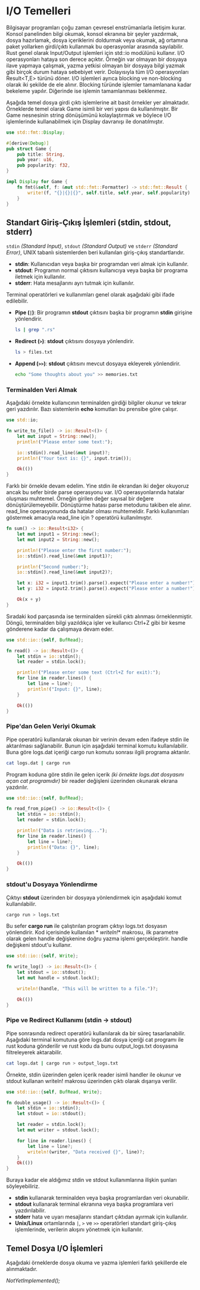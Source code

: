 # I/O Temelleri

Bilgisayar programları çoğu zaman çevresel enstrümanlarla iletişim kurar. Konsol panelinden bilgi okumak, konsol
ekranına bir şeyler yazdırmak, dosya hazırlamak, dosya içeriklerini doldurmak veya okumak, ağ ortamına paket yollarken
girdi/çıktı kullanmak bu operasyonlar arasında sayılabilir. Rust genel olarak Input/Output işlemleri için std::io
modülünü kullanır. I/O operasyonları hataya son derece açıktır. Örneğin var olmayan bir dosyaya ilave yapmaya çalışmak,
yazma yetkisi olmayan bir dosyaya bilgi yazmak gibi birçok durum hataya sebebiyet verir. Dolayısıyla tüm I/O
operasyonları Result<T,E> türünü döner. I/O işlemleri ayrıca blocking ve non-blocking olarak iki şekilde de ele alınır.
Blocking türünde işlemler tamamlanana kadar bekeleme yapılır. Diğerinde ise işlemin tamamlanması beklenmez.

Aşağıda temel dosya girdi çıktı işlemlerine ait basit örnekler yer almaktadır. Örneklerde temel olarak Game isimli bir
veri yapısı da kullanılmıştır. Bir Game nesnesinin string dönüşümünü kolaylaştırmak ve böylece I/O işlemlerinde
kullanabilmek için Display davranışı ile donatılmıştır.

```rust
use std::fmt::Display;

#[derive(Debug)]
pub struct Game {
    pub title: String,
    pub year: u16,
    pub popularity: f32,
}

impl Display for Game {
    fn fmt(&self, f: &mut std::fmt::Formatter) -> std::fmt::Result {
        write!(f, "{}|{}|{}", self.title, self.year, self.popularity)
    }
}
```

## Standart Giriş-Çıkış İşlemleri (stdin, stdout, stderr)

`stdin` _(Standard Input)_, `stdout` _(Standard Output)_ ve `stderr` _(Standard Error)_, UNIX tabanlı sistemlerden beri
kullanılan giriş-çıkış standartlarıdır.

- **stdin**: Kullanıcıdan veya başka bir programdan veri almak için kullanılır.
- **stdout**: Programın normal çıktısını kullanıcıya veya başka bir programa iletmek için kullanılır.
- **stderr**: Hata mesajlarını ayrı tutmak için kullanılır.

Terminal operatörleri ve kullanımları genel olarak aşağıdaki gibi ifade edilebilir.

- **Pipe (`|`)**: Bir programın **stdout** çıktısını başka bir programın **stdin** girişine yönlendirir.
  ```sh
  ls | grep ".rs"
  ```

- **Redirect (`>`)**: **stdout** çıktısını dosyaya yönlendirir.
  ```sh
  ls > files.txt
  ```

- **Append (`>>`)**: **stdout** çıktısını mevcut dosyaya ekleyerek yönlendirir.
  ```sh
  echo "Some thoughts about you" >> memories.txt
  ```

### Terminalden Veri Almak

Aşağıdaki örnekte kullanıcının terminalden girdiği bilgiler okunur ve tekrar geri yazdırılır. Bazı sistemlerin **echo**
komutları bu prensibe göre çalışır.

```rust
use std::io;

fn write_to_file() -> io::Result<()> {
    let mut input = String::new();
    println!("Please enter some text:");

    io::stdin().read_line(&mut input)?;
    println!("Your text is: {}", input.trim());

    Ok(())
}
```

Farklı bir örnekle devam edelim. Yine stdin ile ekrandan iki değer okuyoruz ancak bu sefer birde parse operasyonu var.
I/O operasyonlarında hatalar oluşması muhtemel. Örneğin girilen değer sayısal bir değere dönüştürülemeyebilir.
Dönüştürme hatası parse metodunu takiben ele alınır. read_line operasyonunda da hatalar olması muhtemeldir. Farklı
kullanımları göstermek amacıyla read_line için ? operatörü kullanılmıştır.

```rust
fn sum() -> io::Result<i32> {
    let mut input1 = String::new();
    let mut input2 = String::new();

    println!("Please enter the first number:");
    io::stdin().read_line(&mut input1)?;

    println!("Second number:");
    io::stdin().read_line(&mut input2)?;

    let x: i32 = input1.trim().parse().expect("Please enter a number!");
    let y: i32 = input2.trim().parse().expect("Please enter a number!");

    Ok(x + y)
}
```

Sıradaki kod parçasında ise terminalden sürekli çıktı alınması örneklenmiştir. Döngü, terminalden bilgi yazıldıkça işler
ve kullanıcı Ctrl+Z gibi bir kesme gönderene kadar da çalışmaya devam eder.

```rust
use std::io::{self, BufRead};

fn read() -> io::Result<()> {
    let stdin = io::stdin();
    let reader = stdin.lock();

    println!("Please enter some text (Ctrl+Z for exit):");
    for line in reader.lines() {
        let line = line?;
        println!("Input: {}", line);
    }

    Ok(())
}
```

### Pipe'dan Gelen Veriyi Okumak

Pipe operatörü kullanılarak okunan bir verinin devam eden ifadeye stdin ile aktarılması sağlanabilir. Bunun için
aşağıdaki terminal komutu kullanılabilir. Buna göre logs.dat içeriği cargo run komutu sonrası ilgili programa aktarılır.

```sh
cat logs.dat | cargo run
```

Program koduna göre stdin ile gelen içerik _(ki örnekte logs.dat dosyasını açan cat programıdır)_ bir reader değişleni
üzerinden okunarak ekrana yazdırılır.

```rust
use std::io::{self, BufRead};

fn read_from_pipe() -> io::Result<()> {
    let stdin = io::stdin();
    let reader = stdin.lock();

    println!("Data is retrieving...");
    for line in reader.lines() {
        let line = line?;
        println!("Data: {}", line);
    }

    Ok(())
}
```

### stdout'u Dosyaya Yönlendirme

Çıktıyı **stdout** üzerinden bir dosyaya yönlendirmek için aşağıdaki komut kullanılabilir.

```sh
cargo run > logs.txt
```

Bu sefer **cargo run** ile çalıştırılan program çıktıyı logs.txt dosyasın yönlendirir. Kod içerisinde kullanılan *
*writeln!** makrosu, ilk parametre olarak gelen handle değişkenine doğru yazma işlemi gerçekleştirir. handle değişkeni
stdout'u kullanır.

```rust
use std::io::{self, Write};

fn write_log() -> io::Result<()> {
    let stdout = io::stdout();
    let mut handle = stdout.lock();

    writeln!(handle, "This will be written to a file.")?;

    Ok(())
}
```

### Pipe ve Redirect Kullanımı (stdin → stdout)

Pipe sonrasında redirect operatörü kullanılarak da bir süreç tasarlanabilir. Aşağıdaki terminal komutuna göre logs.dat
dosya içeriği cat programı ile rust koduna gönderilir ve rust kodu da bunu output_logs.txt dosyasına filtreleyerek
aktarabilir.

```sh
cat logs.dat | cargo run > output_logs.txt
```

Örnekte, stdin üzerinden gelen içerik reader isimli handler ile okunur ve stdout kullanan writeln! makrosu üzerinden
çıktı olarak dışarıya verilir.

```rust
use std::io::{self, BufRead, Write};

fn double_usage() -> io::Result<()> {
    let stdin = io::stdin();
    let stdout = io::stdout();

    let reader = stdin.lock();
    let mut writer = stdout.lock();

    for line in reader.lines() {
        let line = line?;
        writeln!(writer, "Data received {}", line)?;
    }
    Ok(())
}
```

Buraya kadar ele aldığımız stdin ve stdout kullanımlarına ilişkin şunları söyleyebiliriz.

- **stdin** kullanarak terminalden veya başka programlardan veri okunabilir.
- **stdout** kullanarak terminal ekranına veya başka programlara veri yazdırılabilir.
- **stderr** hata ve uyarı mesajlarını standart çıktıdan ayırmak için kullanılır.
- **Unix/Linux** ortamlarında `|`, `>` ve `>>` operatörleri standart giriş-çıkış işlemlerinde, verilerin akışını
  yönetmek için kullanılır.

## Temel Dosya I/O İşlemleri

Aşağıdaki örneklerde dosya okuma ve yazma işlemleri farklı şekillerde ele alınmaktadır.

_NotYetImplemented();_